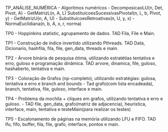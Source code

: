 TP\_ANÁLISE\_NUMÉRICA - Algoritmos numéricos - DecomposicaoLU(n, Det, Pivot, A) - GetMatrizL(n, A, L) SubstituicoesSucessivasPivotal(n, L, b, Pivot, y) - GetMatrizU(n, A, U) - SubstituicoesRetroativas(n, U, y, x) - NormaEuclidiana(n, b, A, x, r, norma)

TP0 - Hoppinkins statistic, agrupamento de dados.  TAD Fila, File e Main.

TP1 - Construção de índice invertido utilizando Pthreads. TAD Data, Dicionario, hashfila, fila, file, gen\_data, threads e main.

TP2 - Árvore binária de pesquisa ótima, utilizando estratétias tentativa e erro, guloso e programação dinâmica. TAD arvore, dinamica, file, guloso, hashaberto, tentativa e main.

TP3 - Coloração de Grafos (np-completo), utilizando estratégias: gulosa, tentativa e erro e branch and bounds - Tad grafo(com lista encadeada), branch, tentativa, file, guloso, interface e main.

TP4 - Problema da mochila + cliques em grafos, utilizando tentativa e erro e guloso. - TAD file, gen\_data, grafo(matriz de adjacencia), heuristica, interface, main, tentativa e testeMain(para realizar os testes)

TP5 - Escalonamento de páginas na memória utilizando LFU e FIFO. TAD lfu, fifo, buffer, fila, file, grafo, interface, pontos e main.